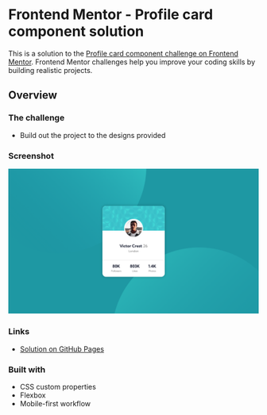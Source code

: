 # Frontend Mentor - Profile card component solution

This is a solution to the [Profile card component challenge on Frontend Mentor](https://www.frontendmentor.io/challenges/profile-card-component-cfArpWshJ). Frontend Mentor challenges help you improve your coding skills by building realistic projects. 

## Overview

### The challenge

- Build out the project to the designs provided

### Screenshot

![](solution.png)

### Links

- [Solution on GitHub Pages](https://your-solution-url.com)

### Built with

- CSS custom properties
- Flexbox
- Mobile-first workflow